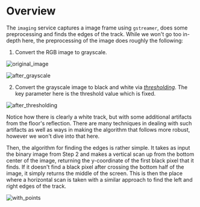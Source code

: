 # Overview
The `imaging` service captures a image frame using `gstreamer`, does some preprocessing and finds the edges of the track. While we won't go too in-depth here, the preprocessing of the image does roughly the following:

1. Convert the RGB image to grayscale.

![original_image](https://github.com/user-attachments/assets/3e289b3e-bbf6-4e8f-a0ae-c09787e71934)

![after_grayscale](https://github.com/user-attachments/assets/a9e00fec-eb06-43d1-ad5d-3b202db54001)


2. Convert the grayscale image to black and white via [*thresholding*](https://en.wikipedia.org/wiki/Thresholding_(image_processing)). The key parameter here is the threshold value which is fixed.

![after_thresholding](https://github.com/user-attachments/assets/69987076-3d72-47d3-bed6-b540323e7865)


Notice how there is clearly a white track, but with some additional artifacts from the floor's reflection. There are many techniques in dealing with such artifacts as well as ways in making the algorithm that follows more robust, however we won't dive into that here.

Then, the algorithm for finding the edges is rather simple. It takes as input the binary image from Step 2 and makes a vertical scan up from the bottom center of the image, returning the y-coordinate of the first black pixel that it finds. If it doesn't find a black pixel after crossing the bottom half of the image, it simply returns the middle of the screen. This is then the place where a horizontal scan is taken with a similar approach to find the left and right edges of the track.

![with_points](https://github.com/user-attachments/assets/5b3c7df6-874a-4ec9-9d15-cb725457faf6)


